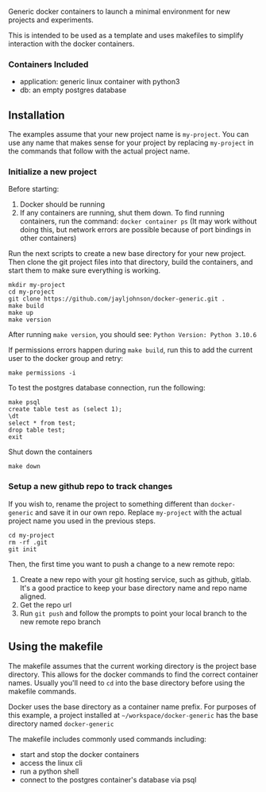 Generic docker containers to launch a minimal environment for new projects and experiments.

This is intended to be used as a template and uses makefiles to simplify interaction with the docker containers.

### Containers Included
* application: generic linux container with python3
* db: an empty postgres database

## Installation
The examples assume that your new project name is `my-project`.  You can use any name that makes sense for your project by replacing `my-project` in the commands that follow with the actual project name.

### Initialize a new project

Before starting:
1. Docker should be running
2. If any containers are running, shut them down.  To find running containers, run the command: `docker container ps`  (It may work without doing this, but network errors are possible because of port bindings in other containers)

Run the next scripts to create a new base directory for your new project.  Then clone the git project files into that directory, build the containers, and start them to make sure everything is working.
```
mkdir my-project
cd my-project
git clone https://github.com/jayljohnson/docker-generic.git .
make build
make up
make version
```
After running `make version`, you should see: `Python Version:
Python 3.10.6`

If permissions errors happen during `make build`, run this to add the current user to the docker group and retry:
```
make permissions -i
```

To test the postgres database connection, run the following:
```
make psql
create table test as (select 1);
\dt
select * from test;
drop table test;
exit
```

Shut down the containers
```
make down
```

### Setup a new github repo to track changes
If you wish to, rename the project to something different than `docker-generic` and save it in our own repo.  Replace `my-project` with the actual project name you used in the previous steps.
```
cd my-project
rm -rf .git
git init
```

Then, the first time you want to push a change to a new remote repo:
1. Create a new repo with your git hosting service, such as github, gitlab.  It's a good practice to keep your base directory name and repo name aligned.
2. Get the repo url
3. Run `git push` and follow the prompts to point your local branch to the new remote repo branch

## Using the makefile
The makefile assumes that the current working directory is the project base directory.  This allows for the docker commands to find the correct container names.  Usually you'll need to `cd` into the base directory before using the makefile commands.

Docker uses the base directory as a container name prefix.  For purposes of this example, a project installed at `~/workspace/docker-generic` has the base directory named `docker-generic`

The makefile includes commonly used commands including:
* start and stop the docker containers
* access the linux cli
* run a python shell
* connect to the postgres container's database via psql

